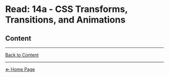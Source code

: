 # Read: 14a - CSS Transforms, Transitions, and Animations

## Content

***

[Back to Content](#content)

***

[⇐ Home Page](../../README.md)